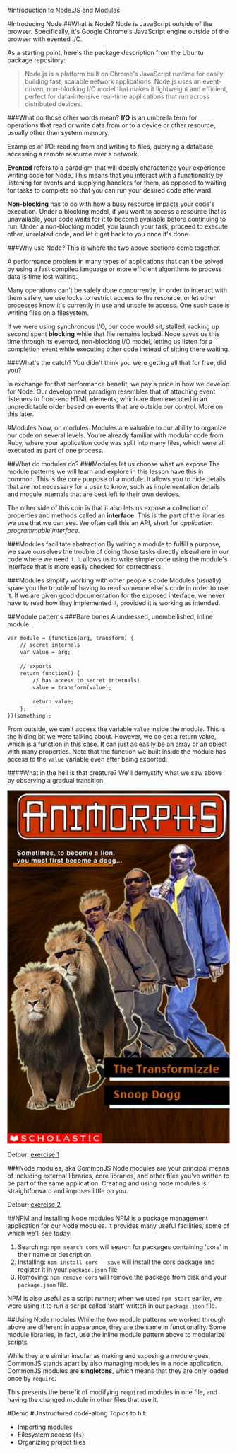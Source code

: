 #Introduction to Node.JS and Modules

#Introducing Node
##What is Node?
Node is JavaScript outside of the browser. Specifically, it's Google Chrome's
JavaScript engine outside of the browser with evented I/O.

As a starting point, here's the package description from the Ubuntu package
repository:

>Node.js is a platform built on Chrome's JavaScript runtime for easily
>building fast, scalable network applications. Node.js uses an
>event-driven, non-blocking I/O model that makes it lightweight and
>efficient, perfect for data-intensive real-time applications that run
>across distributed devices.

###What do those other words mean?
**I/O** is an umbrella term for operations that read or write data from or to a
device or other resource, usually other than system memory.

Examples of I/O: reading from and writing to files, querying a database,
accessing a remote resource over a network.

**Evented** refers to a paradigm that will deeply characterize your experience
writing code for Node. This means that you interact with a functionality by
listening for events and supplying handlers for them, as opposed to waiting for
tasks to complete so that you can run your desired code afterward.

**Non-blocking** has to do with how a busy resource impacts your code's
execution. Under a blocking model, if you want to access a resource that is
unavailable, your code waits for it to become available before continuing to
run. Under a non-blocking model, you launch your task, proceed to execute
other, unrelated code, and let it get back to you once it's done.

###Why use Node?
This is where the two above sections come together.

A performance problem in many types of applications that can't be solved by
using a fast compiled language or more efficient algorithms to process data is
time lost waiting.

Many operations can't be safely done concurrently; in order to interact with
them safely, we use locks to restrict access to the resource, or let other
processes know it's currently in use and unsafe to access. One such case is
writing files on a filesystem.

If we were using synchronous I/O, our code would sit, stalled, racking up
second spent **blocking** while that file remains locked.
Node saves us this time through its evented, non-blocking I/O model,
letting us listen for a completion event while executing other code instead of
sitting there waiting.

###What's the catch?
You didn't think you were getting all that for free, did you?

In exchange for that performance benefit, we pay a price in how we develop for
Node. Our development paradigm resembles that of attaching event listeners
to front-end HTML elements, which are then executed in an unpredictable order
based on events that are outside our control. More on this later.


#Modules
Now, on modules. Modules are valuable to our ability to organize our code on
several levels. You're already familiar with modular code from Ruby, where your
application code was split into many files, which were all executed as part of
one process.

##What do modules do?
###Modules let us choose what we expose
The module patterns we will learn and explore in this lesson have this in
common. This is the core purpose of a module. It allows you to hide
details that are not necessary for a user to know, such as implementation
details and module internals that are best left to their own devices.

The other side of this coin is that it also lets us expose a collection of
properties and methods called an **interface**. This is the part of the
libraries we use that we can see. We often call this an API, short for
*application programmable interface*.

###Modules facilitate abstraction
By writing a module to fulfill a purpose, we save ourselves the trouble of
doing those tasks directly elsewhere in our code where we need it. It allows
us to write simple code using the module's interface that is more easily
checked for correctness.

###Modules simplify working with other people's code
Modules (usually) spare you the trouble of having to read someone else's
code in order to use it. If we are given good documentation for the exposed
interface, we never have to read how they implemented it, provided it is
working as intended.

##Module patterns
###Bare bones
A undressed, unembellished, inline module:

	var module = (function(arg, transform) {
		// secret internals
		var value = arg;
	
		// exports
		return function() {
			// has access to secret internals!
			value = transform(value);
	
			return value;
		};
	})(something);

From outside, we can't access the variable `value` inside the module. This is
the hiding bit we were talking about. However, we do get a return value, which
is a function in this case. It can just as easily be an array or an object
with many properties. Note that the function we built inside the module has
access to the `value` variable even after being exported.

####What in the hell is that creature?
We'll demystify what we saw above by observing a gradual transition.

![Gradual transition](/img/gradual_transformation.jpg "Gradual transition")

Detour: [exercise 1](https://github.com/ga-wdi-boston/wdi-js-module-inline)

###Node modules, aka CommonJS
Node modules are your principal means of including external libraries, core
libraries, and other files you've written to be part of the same application.
Creating and using node modules is straightforward and imposes little on you.

Detour: [exercise 2](https://github.com/ga-wdi-boston/wdi-node-modules-commonjs)

##NPM and installing Node modules
NPM is a package management application for our Node modules. It provides
many useful facilities, some of which we'll see today.

1. Searching: `npm search cors` will search for packages containing 'cors' in
their name or description.
2. Installing: `npm install cors --save` will install the cors package and
register it in your `package.json` file.
3. Removing: `npm remove cors` will remove the package from disk and your
`package.json` file.

NPM is also useful as a script runner; when we used `npm start` earlier, we were
using it to run a script called 'start' written in our `package.json` file.

##Using Node modules
While the two module patterns we worked through above are different in
appearance, they are the same in functionality. Some module libraries, in
fact, use the inline module pattern above to modularize scripts.

While they are similar insofar as making and exposing a module goes, CommonJS
stands apart by also managing modules in a node application. CommonJS modules
are **singletons**, which means that they are only loaded once by `require`.

This presents the benefit of modifying `require`d modules in one file, and
having the changed module in other files that use it.

#Demo
#Unstructured code-along
Topics to hit:
* Importing modules
* Filesystem access (`fs`)
* Organizing project files
